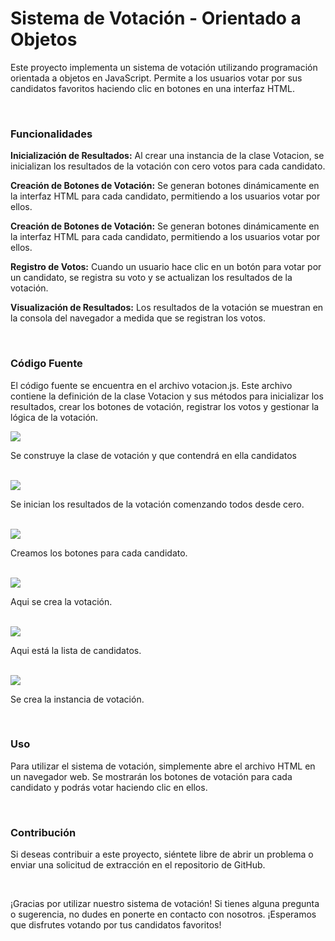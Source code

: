 
<h1>Sistema de Votación - Orientado a Objetos</h1>
<p>Este proyecto implementa un sistema de votación utilizando programación orientada a objetos en JavaScript. Permite a los usuarios votar por sus candidatos favoritos haciendo clic en botones en una interfaz HTML.</p>
<br>
<h3>Funcionalidades</h3>
<p><b>Inicialización de Resultados:</b> Al crear una instancia de la clase Votacion, se inicializan los resultados de la votación con cero votos para cada candidato.</p>
<p><b>Creación de Botones de Votación:</b> Se generan botones dinámicamente en la interfaz HTML para cada candidato, permitiendo a los usuarios votar por ellos.</p>
<p><b>Creación de Botones de Votación:</b> Se generan botones dinámicamente en la interfaz HTML para cada candidato, permitiendo a los usuarios votar por ellos.</p>
<p><b>Registro de Votos:</b> Cuando un usuario hace clic en un botón para votar por un candidato, se registra su voto y se actualizan los resultados de la votación.</p>
<p><b>Visualización de Resultados:</b> Los resultados de la votación se muestran en la consola del navegador a medida que se registran los votos.</p>
<br>
<h3>Código Fuente</h3>
<p>El código fuente se encuentra en el archivo votacion.js. Este archivo contiene la definición de la clase Votacion y sus métodos para inicializar los resultados, crear los botones de votación, registrar los votos y gestionar la lógica de la votación.</p>
<img src="images/1 constructor.jpg">
<p>Se construye la clase de votación y que contendrá en ella candidatos</p>
<br>
<img src="images/2 inicializar resultados de votación.jpg">
<p>Se inician los resultados de la votación comenzando todos desde cero.</p>
<br>
<img src="images/3 crear botones de votación.jpg">
<p>Creamos los botones para cada candidato.</p>
<br>
<img src="images/4 resultado de votación.jpg">
<p>Aqui se crea la votación.</p>
<br>
<img src="images/5 lista candidatos.jpg">
<p>Aqui está la lista de candidatos.</p>
<br>
<img src="images/6 crear insntancia de votación.jpg">
<p>Se crea la instancia de votación.</p>
<br>
<h3>Uso</h3>
<p>Para utilizar el sistema de votación, simplemente abre el archivo HTML en un navegador web. Se mostrarán los botones de votación para cada candidato y podrás votar haciendo clic en ellos.</p>
<br>
<h3>Contribución</h3>
<p>Si deseas contribuir a este proyecto, siéntete libre de abrir un problema o enviar una solicitud de extracción en el repositorio de GitHub.</p>
<br>
<p>¡Gracias por utilizar nuestro sistema de votación! Si tienes alguna pregunta o sugerencia, no dudes en ponerte en contacto con nosotros. ¡Esperamos que disfrutes votando por tus candidatos favoritos!</p>
